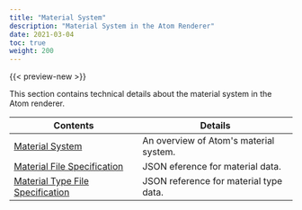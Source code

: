 ```yaml
---
title: "Material System"
description: "Material System in the Atom Renderer"
date: 2021-03-04
toc: true
weight: 200
---
```


{{< preview-new >}}

This section contains technical details about the material system in the Atom renderer.

| Contents                        | Details |
|--------------------------------------|---------|
| [Material System](materials.md) | An overview of Atom's material system. |
| [Material File Specification](material-file-spec.md) | JSON eference for material data. |
| [Material Type File Specification](material-type-file-spec.md) | JSON reference for material type data. |
